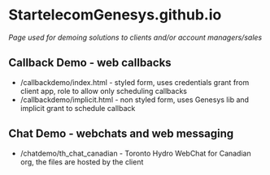 # StartelecomGenesys.github.io
*Page used for demoing solutions to clients and/or account managers/sales*

## Callback Demo - web callbacks
+ /callbackdemo/index.html - styled form, uses credentials grant from client app, role to allow only scheduling callbacks
+ /callbackdemo/implicit.html - non styled form, uses Genesys lib and implicit grant to schedule callback

## Chat Demo - webchats and web messaging
+ /chatdemo/th_chat_canadian - Toronto Hydro WebChat for Canadian org, the files are hosted by the client


